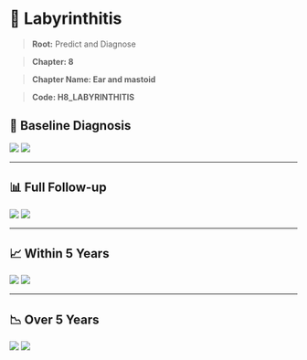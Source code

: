# 🧬 Labyrinthitis
    
> **Root:** Predict and Diagnose

> **Chapter: 8**

> **Chapter Name: Ear and mastoid**

> **Code: H8_LABYRINTHITIS**

## 🧪 Baseline Diagnosis

<img src="/Predict/Figures/Baseline/IMP/H8_LABYRINTHITIS.png" />

<CsvTableIMP src="/public/Predict/Data/Baseline/IMP/IMP_H8_LABYRINTHITIS.csv" label="🔍 View full results" />

<img src="/Predict/Figures/Baseline/ROC/H8_LABYRINTHITIS.png" />

<CsvTableROC src="/public/Predict/Data/Baseline/EVA/H8_LABYRINTHITIS.csv" label="🔍 View full results" />

---

## 📊 Full Follow-up

<img src="/Predict/Figures/ALL/IMP/H8_LABYRINTHITIS.png" />

<CsvTableIMP src="/public/Predict/Data/ALL/IMP/IMP_H8_LABYRINTHITIS.csv" label="🔍 View full results" />

<img src="/Predict/Figures/ALL/ROC/H8_LABYRINTHITIS.png" />

<CsvTableROC src="/public/Predict/Data/ALL/EVA/H8_LABYRINTHITIS.csv" label="🔍 View full results" />

---

## 📈 Within 5 Years

<img src="/Predict/Figures/FYears/IMP/H8_LABYRINTHITIS.png" />

<CsvTableIMP src="/public/Predict/Data/FYears/IMP/IMP_H8_LABYRINTHITIS.csv" label="🔍 View full results" />

<img src="/Predict/Figures/FYears/ROC/H8_LABYRINTHITIS.png" />

<CsvTableROC src="/public/Predict/Data/FYears/EVA/H8_LABYRINTHITIS.csv" label="🔍 View full results" />

---

## 📉 Over 5 Years

<img src="/Predict/Figures/OverFYears/IMP/H8_LABYRINTHITIS.png" />

<CsvTableIMP src="/public/Predict/Data/OverFYears/IMP/IMP_H8_LABYRINTHITIS.csv" label="🔍 View full results" />

<img src="/Predict/Figures/OverFYears/ROC/H8_LABYRINTHITIS.png" />

<CsvTableROC src="/public/Predict/Data/OverFYears/EVA/H8_LABYRINTHITIS.csv" label="🔍 View full results" />
